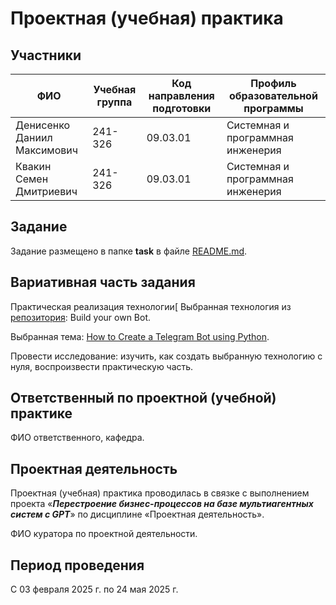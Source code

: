 # Проектная (учебная) практика

## Участники

| ФИО | Учебная группа | Код направления подготовки | Профиль образовательной программы |
|-|-|-|-|
| Денисенко Даниил Максимович | 241-326 | 09.03.01 | Системная и программная инженерия |
| Квакин Семен Дмитриевич | 241-326 | 09.03.01 | Системная и программная инженерия|

## Задание

Задание размещено в папке **task** в файле [README.md](task/README.md).

## Вариативная часть задания

Практическая реализация технологии[
Выбранная технология из [репозитория](https://github.com/codecrafters-io/build-your-own-x): Build your own Bot.

Выбранная тема: [How to Create a Telegram Bot using Python](https://www.freecodecamp.org/news/how-to-create-a-telegram-bot-using-python/).

Провести исследование: изучить, как создать выбранную технологию с нуля, воспроизвести практическую часть.

## Ответственный по проектной (учебной) практике

ФИО ответственного, кафедра.

## Проектная деятельность

Проектная (учебная) практика проводилась в связке с выполнением проекта «***Перестроение бизнес-процессов на базе мультиагентных систем с GPT***» по дисциплине «Проектная деятельность».

ФИО куратора по проектной деятельности.

## Период проведения

С 03 февраля 2025 г. по 24 мая 2025 г.
